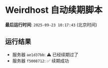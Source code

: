 # Weirdhost 自动续期脚本

**最后运行时间**: `2025-09-23 10:17:43` (北京时间)

## 运行结果

- 服务器 `ae1d37bb`: ⚠️ 已经续期过了
- 服务器 `f5008712`: ✅ 续期成功
